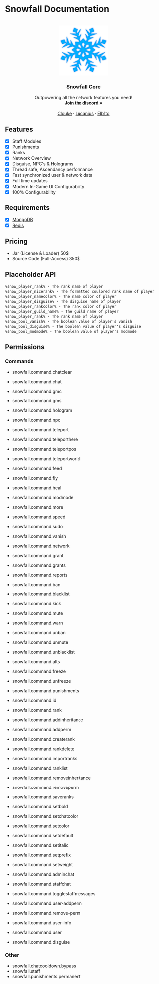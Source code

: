 # Snowfall Documentation

<!-- LOGO -->
<br />
<div align="center">
  <a href="https://github.com/FrozedClubDevelopment/Snowfall-Documentation">
    <img src="snowfall.png" alt="Logo" width="160" height="160">
  </a>

  <h3 align="center">Snowfall Core</h3>

  <p align="center">
    Outpowering all the network features you need!
    <br />
    <a href="https://discord.frozed.club/"><strong>Join the discord »</strong></a>
    <br />
    <br />
    <a href="https://github.com/Clouke">Clouke</a>
    ·
    <a href="https://github.com/Lucaniuss">Lucanius</a>
    ·
    <a href="https://github.com/Elb1to">Elb1to</a>
  </p>
</div>

<!-- FEATURES -->
## Features
- [x] Staff Modules
- [x] Punishments
- [x] Ranks
- [x] Network Overview
- [x] Disguise, NPC's & Holograms 
- [x] Thread safe, Ascendancy performance   
- [x] Fast synchronized user & network data  
- [x] Full time updates
- [x] Modern In-Game UI Configurability 
- [x] 100% Configurability 

<!-- REQUIREMENTS -->
## Requirements
- [x] [MongoDB](https://www.mongodb.com/)
- [x] [Redis](https://redis.io/)

<!-- PRICING -->
## Pricing
* Jar (License & Loader) 50$
* Source Code (Full-Access) 350$

<!-- Placeholders -->
## Placeholder API
    %snow_player_rank% - The rank name of player
    %snow_player_nicerank% - The formatted coulored rank name of player
    %snow_player_namecolor% - The name color of player
    %snow_player_disguise% - The disguise name of player
    %snow_player_rankcolor% - The rank color of player
    %snow_player_guild_name% - The guild name of player
    %snow_player_rank% - The rank name of player
    %snow_bool_vanish% - The boolean value of player's vanish
    %snow_bool_disguise% - The boolean value of player's disguise
    %snow_bool_modmode% - The boolean value of player's modmode

## Permissions
### Commands
* snowfall.command.chatclear
* snowfall.command.chat
* snowfall.command.gmc
* snowfall.command.gms
* snowfall.command.hologram
* snowfall.command.npc
* snowfall.command.teleport
* snowfall.command.teleporthere
* snowfall.command.teleportpos
* snowfall.command.teleportworld
* snowfall.command.feed
* snowfall.command.fly
* snowfall.command.heal
* snowfall.command.modmode
* snowfall.command.more
* snowfall.command.speed
* snowfall.command.sudo
* snowfall.command.vanish
* snowfall.command.network
* snowfall.command.grant
* snowfall.command.grants
* snowfall.command.reports
    
* snowfall.command.ban
* snowfall.command.blacklist
* snowfall.command.kick
* snowfall.command.mute
* snowfall.command.warn
    
* snowfall.command.unban
* snowfall.command.unmute
* snowfall.command.unblacklist
    
* snowfall.command.alts
* snowfall.command.freeze
* snowfall.command.unfreeze
* snowfall.command.punishments
* snowfall.command.id
    
* snowfall.command.rank
* snowfall.command.addinheritance
* snowfall.command.addperm
* snowfall.command.createrank
* snowfall.command.rankdelete
* snowfall.command.importranks
* snowfall.command.ranklist
* snowfall.command.removeinheritance
* snowfall.command.removeperm
* snowfall.command.saveranks
* snowfall.command.setbold
* snowfall.command.setchatcolor
* snowfall.command.setcolor
* snowfall.command.setdefault
* snowfall.command.setitalic
* snowfall.command.setprefix
* snowfall.command.setweight
    
* snowfall.command.adminchat
* snowfall.command.staffchat
* snowfall.command.togglestaffmessages
    
* snowfall.command.user-addperm
* snowfall.command.remove-perm
* snowfall.command.user-info
* snowfall.command.user
    
* snowfall.command.disguise

### Other
* snowfall.chatcooldown.bypass
* snowfall.staff
* snowfall.punishments.permanent
